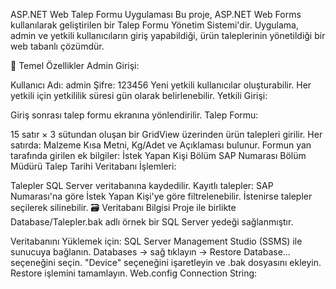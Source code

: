 ASP.NET Web Talep Formu Uygulaması
Bu proje, ASP.NET Web Forms kullanılarak geliştirilen bir Talep Formu Yönetim Sistemi'dir. Uygulama, admin ve yetkili kullanıcıların giriş yapabildiği, ürün taleplerinin yönetildiği bir web tabanlı çözümdür.

📌 Temel Özellikler
Admin Girişi:

Kullanıcı Adı: admin
Şifre: 123456
Yeni yetkili kullanıcılar oluşturabilir.
Her yetkili için yetkililik süresi gün olarak belirlenebilir.
Yetkili Girişi:

Giriş sonrası talep formu ekranına yönlendirilir.
Talep Formu:

15 satır × 3 sütundan oluşan bir GridView üzerinden ürün talepleri girilir.
Her satırda: Malzeme Kısa Metni, Kg/Adet ve Açıklaması bulunur.
Formun yan tarafında girilen ek bilgiler:
İstek Yapan Kişi
Bölüm
SAP Numarası
Bölüm Müdürü
Talep Tarihi
Veritabanı İşlemleri:

Talepler SQL Server veritabanına kaydedilir.
Kayıtlı talepler:
SAP Numarası'na göre
İstek Yapan Kişi'ye göre filtrelenebilir.
İstenirse talepler seçilerek silinebilir.
🗃️ Veritabanı Bilgisi
Proje ile birlikte Database/Talepler.bak adlı örnek bir SQL Server yedeği sağlanmıştır.

Veritabanını Yüklemek için:
SQL Server Management Studio (SSMS) ile sunucuya bağlanın.
Databases → sağ tıklayın → Restore Database... seçeneğini seçin.
"Device" seçeneğini işaretleyin ve .bak dosyasını ekleyin.
Restore işlemini tamamlayın.
Web.config Connection String:
	<connectionStrings>
		<add name="Baglanti"
             connectionString="Data Source=.;Initial Catalog=Talepler;Integrated Security=True"
             providerName="System.Data.SqlClient" />
	</connectionStrings>
